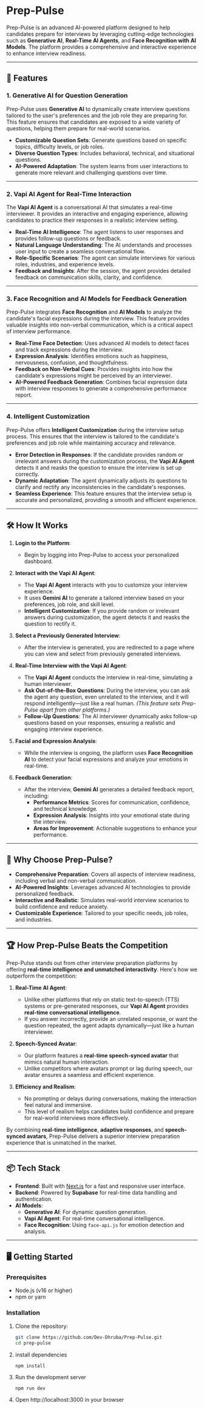 # Prep-Pulse

Prep-Pulse is an advanced AI-powered platform designed to help candidates prepare for interviews by leveraging cutting-edge technologies such as **Generative AI**, **Real-Time AI Agents**, and **Face Recognition with AI Models**. The platform provides a comprehensive and interactive experience to enhance interview readiness.

---

## 🚀 Features

### 1. **Generative AI for Question Generation**
Prep-Pulse uses **Generative AI** to dynamically create interview questions tailored to the user's preferences and the job role they are preparing for. This feature ensures that candidates are exposed to a wide variety of questions, helping them prepare for real-world scenarios.

- **Customizable Question Sets**: Generate questions based on specific topics, difficulty levels, or job roles.
- **Diverse Question Types**: Includes behavioral, technical, and situational questions.
- **AI-Powered Adaptation**: The system learns from user interactions to generate more relevant and challenging questions over time.

---

### 2. **Vapi AI Agent for Real-Time Interaction**
The **Vapi AI Agent** is a conversational AI that simulates a real-time interviewer. It provides an interactive and engaging experience, allowing candidates to practice their responses in a realistic interview setting.

- **Real-Time AI Intelligence**: The agent listens to user responses and provides follow-up questions or feedback.
- **Natural Language Understanding**: The AI understands and processes user input to create a seamless conversational flow.
- **Role-Specific Scenarios**: The agent can simulate interviews for various roles, industries, and experience levels.
- **Feedback and Insights**: After the session, the agent provides detailed feedback on communication skills, clarity, and confidence.

---

### 3. **Face Recognition and AI Models for Feedback Generation**
Prep-Pulse integrates **Face Recognition** and **AI Models** to analyze the candidate's facial expressions during the interview. This feature provides valuable insights into non-verbal communication, which is a critical aspect of interview performance.

- **Real-Time Face Detection**: Uses advanced AI models to detect faces and track expressions during the interview.
- **Expression Analysis**: Identifies emotions such as happiness, nervousness, confusion, and thoughtfulness.
- **Feedback on Non-Verbal Cues**: Provides insights into how the candidate's expressions might be perceived by an interviewer.
- **AI-Powered Feedback Generation**: Combines facial expression data with interview responses to generate a comprehensive performance report.

---

### 4. **Intelligent Customization**
Prep-Pulse offers **Intelligent Customization** during the interview setup process. This ensures that the interview is tailored to the candidate's preferences and job role while maintaining accuracy and relevance.

- **Error Detection in Responses**: If the candidate provides random or irrelevant answers during the customization process, the **Vapi AI Agent** detects it and reasks the question to ensure the interview is set up correctly.
- **Dynamic Adaptation**: The agent dynamically adjusts its questions to clarify and rectify any inconsistencies in the candidate's responses.
- **Seamless Experience**: This feature ensures that the interview setup is accurate and personalized, providing a smooth and efficient experience.

---

## 🛠️ How It Works

1. **Login to the Platform**:
   - Begin by logging into Prep-Pulse to access your personalized dashboard.

2. **Interact with the Vapi AI Agent**:
   - The **Vapi AI Agent** interacts with you to customize your interview experience.
   - It uses **Gemini AI** to generate a tailored interview based on your preferences, job role, and skill level.
   - **Intelligent Customization**: If you provide random or irrelevant answers during customization, the agent detects it and reasks the question to rectify it.

3. **Select a Previously Generated Interview**:
   - After the interview is generated, you are redirected to a page where you can view and select from previously generated interviews.

4. **Real-Time Interview with the Vapi AI Agent**:
   - The **Vapi AI Agent** conducts the interview in real-time, simulating a human interviewer.
   - **Ask Out-of-the-Box Questions**: During the interview, you can ask the agent any question, even unrelated to the interview, and it will respond intelligently—just like a real human. *(This feature sets Prep-Pulse apart from other platforms.)*
   - **Follow-Up Questions**: The AI interviewer dynamically asks follow-up questions based on your responses, ensuring a realistic and engaging interview experience.

5. **Facial and Expression Analysis**:
   - While the interview is ongoing, the platform uses **Face Recognition AI** to detect your facial expressions and analyze your emotions in real-time.

6. **Feedback Generation**:
   - After the interview, **Gemini AI** generates a detailed feedback report, including:
     - **Performance Metrics**: Scores for communication, confidence, and technical knowledge.
     - **Expression Analysis**: Insights into your emotional state during the interview.
     - **Areas for Improvement**: Actionable suggestions to enhance your performance.

---

## 🌟 Why Choose Prep-Pulse?

- **Comprehensive Preparation**: Covers all aspects of interview readiness, including verbal and non-verbal communication.
- **AI-Powered Insights**: Leverages advanced AI technologies to provide personalized feedback.
- **Interactive and Realistic**: Simulates real-world interview scenarios to build confidence and reduce anxiety.
- **Customizable Experience**: Tailored to your specific needs, job roles, and industries.

---

## 🏆 How Prep-Pulse Beats the Competition

Prep-Pulse stands out from other interview preparation platforms by offering **real-time intelligence and unmatched interactivity**. Here's how we outperform the competition:

1. **Real-Time AI Agent**:
   - Unlike other platforms that rely on static text-to-speech (TTS) systems or pre-generated responses, our **Vapi AI Agent** provides **real-time conversational intelligence**.
   - If you answer incorrectly, provide an unrelated response, or want the question repeated, the agent adapts dynamically—just like a human interviewer.

2. **Speech-Synced Avatar**:
   - Our platform features a **real-time speech-synced avatar** that mimics natural human interaction. 
   - Unlike competitors where avatars prompt or lag during speech, our avatar ensures a seamless and efficient experience.

3. **Efficiency and Realism**:
   - No prompting or delays during conversations, making the interaction feel natural and immersive.
   - This level of realism helps candidates build confidence and prepare for real-world interviews more effectively.

By combining **real-time intelligence**, **adaptive responses**, and **speech-synced avatars**, Prep-Pulse delivers a superior interview preparation experience that is unmatched in the market.

---

## 📦 Tech Stack

- **Frontend**: Built with [Next.js](https://nextjs.org) for a fast and responsive user interface.
- **Backend**: Powered by **Supabase** for real-time data handling and authentication.
- **AI Models**:
  - **Generative AI**: For dynamic question generation.
  - **Vapi AI Agent**: For real-time conversational intelligence.
  - **Face Recognition**: Using `face-api.js` for emotion detection and analysis.

---

## 🖥️ Getting Started

### Prerequisites
- Node.js (v16 or higher)
- npm or yarn

### Installation
1. Clone the repository:
   ```bash
   git clone https://github.com/Dev-Dhruba/Prep-Pulse.git
   cd prep-pulse

2. install dependencies
   ```
   npm install
   ```

3. Run the development server
   ```
   npm run dev
   ```

4. Open http://localhost:3000 in your browser